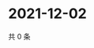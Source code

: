 # 2021-12-02

共 0 条

<!-- BEGIN WEIBO -->
<!-- 最后更新时间 Thu Dec 02 2021 23:10:48 GMT+0800 (China Standard Time) -->

<!-- END WEIBO -->

